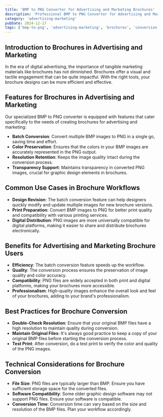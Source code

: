 ```yaml
---
title: 'BMP to PNG Converter for Advertising and Marketing Brochures'
description: 'Professional BMP to PNG Converter for Advertising and Marketing Brochures. Optimized for Advertising and Marketing brochures workflows.'
category: 'advertising-marketing'
pubDate: 2024-12-17
tags: ['bmp-to-png', 'advertising-marketing', 'brochures', 'conversion']
---
```


## Introduction to Brochures in Advertising and Marketing

In the era of digital advertising, the importance of tangible marketing materials like brochures has not diminished. Brochures offer a visual and tactile engagement that can be quite impactful. With the right tools, your brochure designs can be more efficient and effective.

## Features for Brochures in Advertising and Marketing

Our specialized BMP to PNG converter is equipped with features that cater specifically to the needs of creating brochures for advertising and marketing:

- **Batch Conversion**: Convert multiple BMP images to PNG in a single go, saving time and effort.
- **Color Preservation**: Ensures that the colors in your BMP images are accurately represented in the PNG output.
- **Resolution Retention**: Keeps the image quality intact during the conversion process.
- **Transparency Support**: Maintains transparency in converted PNG images, crucial for graphic design elements in brochures.

## Common Use Cases in Brochure Workflows

- **Design Revision**: The batch conversion feature can help designers quickly modify and update multiple images for new brochure versions.
- **Print Preparation**: Convert BMP images to PNG for better print quality and compatibility with various printing services.
- **Digital Distribution**: PNG images are more universally compatible for digital platforms, making it easier to share and distribute brochures electronically.

## Benefits for Advertising and Marketing Brochure Users

- **Efficiency**: The batch conversion feature speeds up the workflow.
- **Quality**: The conversion process ensures the preservation of image quality and color accuracy.
- **Compatibility**: PNG files are widely accepted in both print and digital platforms, making your brochures more accessible.
- **Professionalism**: High-quality images enhance the overall look and feel of your brochures, adding to your brand's professionalism.

## Best Practices for Brochure Conversion

- **Double-Check Resolution**: Ensure that your original BMP files have a high resolution to maintain quality during conversion.
- **Maintain Original Files**: It's always good practice to keep a copy of your original BMP files before starting the conversion process.
- **Test Print**: After conversion, do a test print to verify the color and quality of the PNG images.

## Technical Considerations for Brochure Conversion

- **File Size**: PNG files are typically larger than BMP. Ensure you have sufficient storage space for the converted files.
- **Software Compatibility**: Some older graphic design software may not support PNG files. Ensure your software is compatible.
- **Conversion Time**: Conversion time can vary based on the size and resolution of the BMP files. Plan your workflow accordingly.